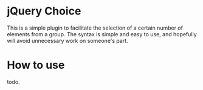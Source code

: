 # jQuery Choice

This is a simple plugin to facilitate the selection of a certain number of elements from a group. The syntax is simple and easy to use, and hopefully will avoid unnecessary work on someone's part.

# How to use

todo.
